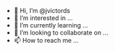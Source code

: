 - 👋 Hi, I’m @jvictords
- 👀 I’m interested in ...
- 🌱 I’m currently learning ...
- 💞️ I’m looking to collaborate on ...
- 📫 How to reach me ...

<!---
jvictords/jvictords is a ✨ special ✨ repository because its `README.md` (this file) appears on your GitHub profile.
You can click the Preview link to take a look at your changes.
--->

